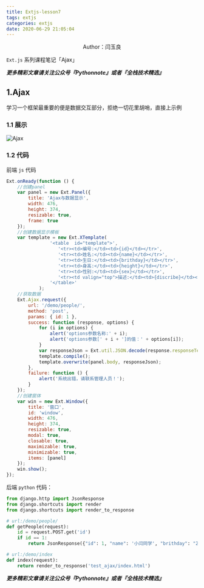 ```yaml
---
title: Extjs-lesson7
tags: extjs
categories: extjs
date: 2020-06-29 21:05:04
---
```


<center>Author：闫玉良</center>

`Ext.js` 系列课程笔记「Ajax」

<!--more-->

***更多精彩文章请关注公众号『Pythonnote』或者『全栈技术精选』***

## 1.Ajax

学习一个框架最重要的便是数据交互部分，拒绝一切花里胡哨，直接上示例

### 1.1 展示

![Ajax](https://gitee.com/Ethanyan/pic_data/raw/0b7cb0607e41016236252be5e77d7eb6a616a6ac/ajax.png)

### 1.2 代码

前端 `js` 代码

```js
Ext.onReady(function () {
    //创建panel
    var panel = new Ext.Panel({
        title: 'Ajax与数据显示',
        width: 476,
        height: 374,
        resizable: true,
        frame: true
    });
    //创建数据显示模板
    var template = new Ext.XTemplate(
                '<table  id="template">',
                   '<tr><td>编号:</td><td>{id}</td></tr>',
                   '<tr><td>姓名:</td><td>{name}</td></tr>',
                   '<tr><td>生日:</td><td>{brithday}</td></tr>',
                   '<tr><td>身高:</td><td>{height}</td></tr>',
                   '<tr><td>性别:</td><td>{sex}</td></tr>',
                   '<tr><td valign="top">描述:</td><td>{discribe}</td></tr>',
                '</table>'
            );
    //获取数据
    Ext.Ajax.request({
        url: '/demo/people/',
        method: 'post',
        params: { id: 1 },
        success: function (response, options) {
            for (i in options) {
                alert('options参数名称:' + i);
                alert('options参数[' + i + ']的值：' + options[i]);
            }
            var responseJson = Ext.util.JSON.decode(response.responseText);
            template.compile();
            template.overwrite(panel.body, responseJson);
        },
        failure: function () {
            alert('系统出错，请联系管理人员！');
        }
    });
    //创建窗体
    var win = new Ext.Window({
        title: '窗口',
        id: 'window',
        width: 476,
        height: 374,
        resizable: true,
        modal: true,
        closable: true,
        maximizable: true,
        minimizable: true,
        items: [panel]
    });
    win.show();
});
```

后端 `python` 代码：

```python
from django.http import JsonResponse
from django.shortcuts import render
from django.shortcuts import render_to_response

# url:/demo/people/
def getPeople(request):
    id = request.POST.get('id')
    if id == 1:
        return JsonResponse({"id": 1, "name": '小闫同学', "brithday": "2001-05-21", "height": 180, "sex": '0', "discribe": '小闫同学是一名全栈开发工程师<br>欢迎关注公众号：全栈技术精选。'})

# url:/demo/index
def index(request):
    return render_to_response('test_ajax/index.html')
```



***更多精彩文章请关注公众号『Pythonnote』或者『全栈技术精选』***